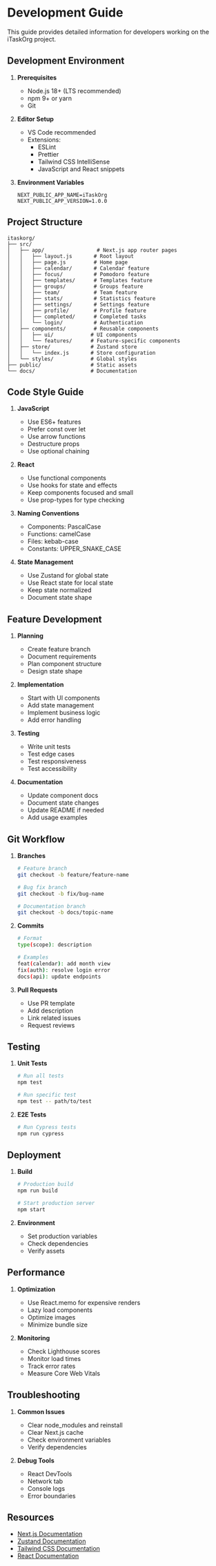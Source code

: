 # Development Guide

This guide provides detailed information for developers working on the iTaskOrg project.

## Development Environment

1. **Prerequisites**
   - Node.js 18+ (LTS recommended)
   - npm 9+ or yarn
   - Git

2. **Editor Setup**
   - VS Code recommended
   - Extensions:
     - ESLint
     - Prettier
     - Tailwind CSS IntelliSense
     - JavaScript and React snippets

3. **Environment Variables**
   ```env
   NEXT_PUBLIC_APP_NAME=iTaskOrg
   NEXT_PUBLIC_APP_VERSION=1.0.0
   ```

## Project Structure

```
itaskorg/
├── src/
│   ├── app/                 # Next.js app router pages
│   │   ├── layout.js       # Root layout
│   │   ├── page.js         # Home page
│   │   ├── calendar/       # Calendar feature
│   │   ├── focus/          # Pomodoro feature
│   │   ├── templates/      # Templates feature
│   │   ├── groups/         # Groups feature
│   │   ├── team/           # Team feature
│   │   ├── stats/          # Statistics feature
│   │   ├── settings/       # Settings feature
│   │   ├── profile/        # Profile feature
│   │   ├── completed/      # Completed tasks
│   │   └── login/          # Authentication
│   ├── components/         # Reusable components
│   │   ├── ui/            # UI components
│   │   └── features/      # Feature-specific components
│   ├── store/             # Zustand store
│   │   └── index.js       # Store configuration
│   └── styles/            # Global styles
├── public/                # Static assets
└── docs/                  # Documentation
```

## Code Style Guide

1. **JavaScript**
   - Use ES6+ features
   - Prefer const over let
   - Use arrow functions
   - Destructure props
   - Use optional chaining

2. **React**
   - Use functional components
   - Use hooks for state and effects
   - Keep components focused and small
   - Use prop-types for type checking

3. **Naming Conventions**
   - Components: PascalCase
   - Functions: camelCase
   - Files: kebab-case
   - Constants: UPPER_SNAKE_CASE

4. **State Management**
   - Use Zustand for global state
   - Use React state for local state
   - Keep state normalized
   - Document state shape

## Feature Development

1. **Planning**
   - Create feature branch
   - Document requirements
   - Plan component structure
   - Design state shape

2. **Implementation**
   - Start with UI components
   - Add state management
   - Implement business logic
   - Add error handling

3. **Testing**
   - Write unit tests
   - Test edge cases
   - Test responsiveness
   - Test accessibility

4. **Documentation**
   - Update component docs
   - Document state changes
   - Update README if needed
   - Add usage examples

## Git Workflow

1. **Branches**
   ```bash
   # Feature branch
   git checkout -b feature/feature-name
   
   # Bug fix branch
   git checkout -b fix/bug-name
   
   # Documentation branch
   git checkout -b docs/topic-name
   ```

2. **Commits**
   ```bash
   # Format
   type(scope): description
   
   # Examples
   feat(calendar): add month view
   fix(auth): resolve login error
   docs(api): update endpoints
   ```

3. **Pull Requests**
   - Use PR template
   - Add description
   - Link related issues
   - Request reviews

## Testing

1. **Unit Tests**
   ```bash
   # Run all tests
   npm test
   
   # Run specific test
   npm test -- path/to/test
   ```

2. **E2E Tests**
   ```bash
   # Run Cypress tests
   npm run cypress
   ```

## Deployment

1. **Build**
   ```bash
   # Production build
   npm run build
   
   # Start production server
   npm start
   ```

2. **Environment**
   - Set production variables
   - Check dependencies
   - Verify assets

## Performance

1. **Optimization**
   - Use React.memo for expensive renders
   - Lazy load components
   - Optimize images
   - Minimize bundle size

2. **Monitoring**
   - Check Lighthouse scores
   - Monitor load times
   - Track error rates
   - Measure Core Web Vitals

## Troubleshooting

1. **Common Issues**
   - Clear node_modules and reinstall
   - Clear Next.js cache
   - Check environment variables
   - Verify dependencies

2. **Debug Tools**
   - React DevTools
   - Network tab
   - Console logs
   - Error boundaries

## Resources

- [Next.js Documentation](https://nextjs.org/docs)
- [Zustand Documentation](https://github.com/pmndrs/zustand)
- [Tailwind CSS Documentation](https://tailwindcss.com/docs)
- [React Documentation](https://reactjs.org/docs) 